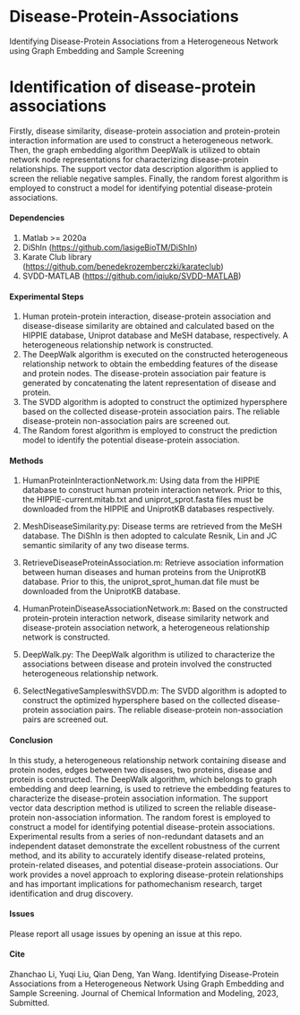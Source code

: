 # Disease-Protein-Associations
Identifying Disease-Protein Associations from a Heterogeneous Network using Graph Embedding and Sample Screening

#  **Identification of disease-protein associations** 
Firstly, disease similarity, disease-protein association and protein-protein interaction information are used to construct a heterogeneous network. Then, the graph embedding algorithm DeepWalk is utilized to obtain network node representations for characterizing disease-protein relationships. The support vector data description algorithm is applied to screen the reliable negative samples. Finally, the random forest algorithm is employed to construct a model for identifying potential disease-protein associations. 

#### Dependencies
1. Matlab >= 2020a
2. DiShIn (https://github.com/lasigeBioTM/DiShIn)
3. Karate Club library (https://github.com/benedekrozemberczki/karateclub)
4. SVDD-MATLAB (https://github.com/iqiukp/SVDD-MATLAB)

#### Experimental Steps
1. Human protein-protein interaction, disease-protein association and disease-disease similarity are obtained and calculated based on the HIPPIE 
   database, Uniprot database and MeSH database, respectively. A heterogeneous relationship network is constructed.
2. The DeepWalk algorithm is executed on the constructed heterogeneous relationship network to obtain the embedding features of the disease and 
   protein nodes. The disease-protein association pair feature is generated by concatenating the latent representation of disease and protein.
3. The SVDD algorithm is adopted to construct the optimized hypersphere based on the collected disease-protein association pairs. The reliable 
   disease-protein non-association pairs are screened out. 
4. The Random forest algorithm is employed to construct the prediction model to identify the potential disease-protein association.

#### Methods

1. HumanProteinInteractionNetwork.m: Using data from the HIPPIE database to construct human protein interaction network.
                                     Prior to this, the HIPPIE-current.mitab.txt and uniprot_sprot.fasta files must be 
                                     downloaded from the HIPPIE and UniprotKB databases respectively.

2. MeshDiseaseSimilarity.py: Disease terms are retrieved from the MeSH database. The DiShIn is then adopted to calculate Resnik, Lin and JC 
                             semantic similarity of any two disease terms.

3. RetrieveDiseaseProteinAssociation.m: Retrieve association information between human diseases and human proteins from the UniprotKB 
                                        database. Prior to this, the uniprot_sprot_human.dat file must be downloaded from the UniprotKB 
                                        database.
4. HumanProteinDiseaseAssociationNetwork.m: Based on the constructed protein-protein interaction network, disease similarity network and 
                                            disease-protein association network, a heterogeneous relationship network is constructed.

5. DeepWalk.py: The DeepWalk algorithm is utilized to characterize the associations between disease and protein involved the constructed 
                heterogeneous relationship network. 

6. SelectNegativeSampleswithSVDD.m: The SVDD algorithm is adopted to construct the optimized hypersphere based on the collected disease- 
                                    protein association pairs. The reliable disease-protein non-association pairs are screened out. 

#### Conclusion
In this study, a heterogeneous relationship network containing disease and protein nodes, edges between two diseases, two proteins, disease and protein is constructed. The DeepWalk algorithm, which belongs to graph embedding and deep learning, is used to retrieve the embedding features to characterize the disease-protein association information. The support vector data description method is utilized to screen the reliable disease-protein non-association information. The random forest is employed to construct a model for identifying potential disease-protein associations. Experimental results from a series of non-redundant datasets and an independent dataset demonstrate the excellent robustness of the current method, and its ability to accurately identify disease-related proteins, protein-related diseases, and potential disease-protein associations. Our work provides a novel approach to exploring disease-protein relationships and has important implications for pathomechanism research, target identification and drug discovery.

#### Issues
Please report all usage issues by opening an issue at this repo.

#### Cite
Zhanchao Li, Yuqi Liu, Qian Deng, Yan Wang. Identifying Disease-Protein Associations from a Heterogeneous Network Using Graph Embedding and Sample Screening. Journal of Chemical Information and Modeling, 2023, Submitted.


